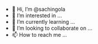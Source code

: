 - 👋 Hi, I’m @sachingola
- 👀 I’m interested in ...
- 🌱 I’m currently learning ...
- 💞️ I’m looking to collaborate on ...
- 📫 How to reach me ...

<!---
sachingola/sachingola is a ✨ special ✨ repository because its `README.md` (this file) appears on your GitHub profile.
You can click the Preview link to take a look at your changes.
--->
